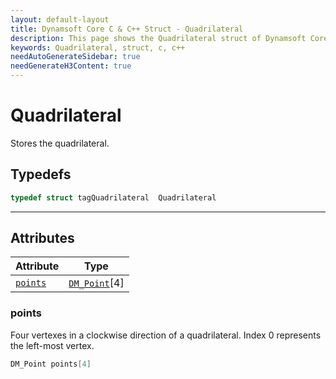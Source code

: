 ```yaml
---
layout: default-layout
title: Dynamsoft Core C & C++ Struct - Quadrilateral
description: This page shows the Quadrilateral struct of Dynamsoft Core for C & C++ Language.
keywords: Quadrilateral, struct, c, c++
needAutoGenerateSidebar: true
needGenerateH3Content: true
---
```



# Quadrilateral
Stores the quadrilateral.  

## Typedefs

```cpp
typedef struct tagQuadrilateral  Quadrilateral 
```  
  
---
  

## Attributes
  
| Attribute | Type |
|---------- | ---- |
| [`points`](#points) | [`DM_Point`](point.md)[4] |


### points
Four vertexes in a clockwise direction of a quadrilateral. Index 0 represents the left-most vertex. 
```cpp
DM_Point points[4]
```



